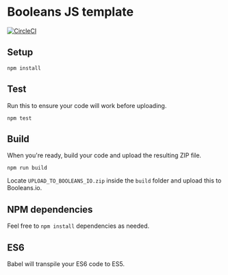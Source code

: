 # Booleans JS template

[![CircleCI](https://circleci.com/gh/booleans-io/js-starter.svg?style=svg)](https://circleci.com/gh/booleans-io/js-starter)

## Setup

    npm install

## Test

Run this to ensure your code will work before uploading.

    npm test

## Build

When you're ready, build your code and upload the resulting ZIP file.

    npm run build

Locate `UPLOAD_TO_BOOLEANS_IO.zip` inside the `build` folder and upload this to Booleans.io.

## NPM dependencies

Feel free to `npm install` dependencies as needed.

## ES6

Babel will transpile your ES6 code to ES5.